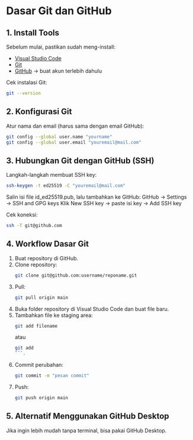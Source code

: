 # Dasar Git dan GitHub

## 1. Install Tools
Sebelum mulai, pastikan sudah meng-install:
- [Visual Studio Code](https://code.visualstudio.com/download)
- [Git](https://git-scm.com/downloads)
- [GitHub](https://github.com) → buat akun terlebih dahulu

Cek instalasi Git:
```bash
git --version
```

## 2. Konfigurasi Git
Atur nama dan email (harus sama dengan email GitHub):
```bash
git config --global user.name "yourname"
git config --global user.email "youremail@mail.com"
```

## 3. Hubungkan Git dengan GitHub (SSH)
Langkah-langkah membuat SSH key:
```bash
ssh-keygen -t ed25519 -C "youremail@mail.com"
```

Salin isi file id_ed25519.pub, lalu tambahkan ke GitHub:
GitHub → Settings → SSH and GPG keys
Klik New SSH key → paste isi key → Add SSH key

Cek koneksi:
```bash
ssh -T git@github.com
```

## 4. Workflow Dasar Git
1. Buat repository di GitHub.
2. Clone repository:
   ```bash
   git clone git@github.com:username/reponame.git
   ```
3. Pull:
   ```bash
   git pull origin main
   ```
4. Buka folder repository di Visual Studio Code dan buat file baru.
5. Tambahkan file ke staging area:
   ```bash
   git add filename
   ```
   atau
   ```bash
   git add
   ```.
6. Commit perubahan:
   ```bash
   git commit -m "pesan commit"
   ```
7. Push:
   ```bash
   git push origin main
   ```
## 5. Alternatif Menggunakan GitHub Desktop
Jika ingin lebih mudah tanpa terminal, bisa pakai GitHub Desktop.

